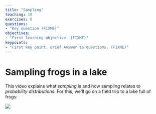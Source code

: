 ```yaml
---
title: "Sampling"
teaching: 10
exercises: 0
questions:
- "Key question (FIXME)"
objectives:
- "First learning objective. (FIXME)"
keypoints:
- "First key point. Brief Answer to questions. (FIXME)"
---
```


# Sampling frogs in a lake

This video explains what *sampling* is and how sampling relates to *probability distributions*. For this, we'll go on a field trip to a lake full of frogs:

[![](https://vimeo.com/647705308)](https://vimeo.com/647705308)
